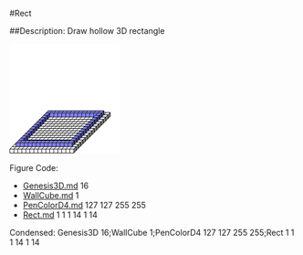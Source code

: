 #Rect

##Description: Draw hollow 3D rectangle <x1> <y1> <z1> <x2> <y2> <z2>

![](Rect.png)

Figure Code:
- [Genesis3D.md](Genesis3D) 16
- [WallCube.md](WallCube) 1
- [PenColorD4.md](PenColorD4) 127 127 255 255
- [Rect.md](Rect) 1 1 1 14 1 14

Condensed: Genesis3D 16;WallCube 1;PenColorD4 127 127 255 255;Rect 1 1 1 14 1 14

